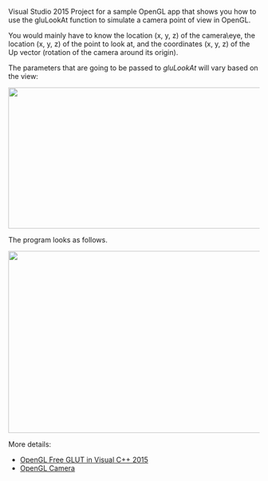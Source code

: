 Visual Studio 2015 Project for a sample OpenGL app that shows you how to use the gluLookAt function to simulate a camera point of view in OpenGL. 

You would mainly have to know the location (x, y, z) of the camera\eye, the location (x, y, z) of the point to look at, and the coordinates (x, y, z) of the Up vector (rotation of the camera around its origin). 

The parameters that are going to be passed to <em>gluLookAt </em>will vary based on the view:

<img title="Camera Views Table" src="http://alibad.files.wordpress.com/2010/05/cameraviewstable.png" alt="" width="510" height="283" />

The program looks as follows.

<img title="OpenGL Camera Views" src="http://alibad.files.wordpress.com/2010/05/cameraviews.png" alt="" width="510" height="365" />

More details: 

* [OpenGL Free GLUT in Visual C++ 2015](http://open-gl.com/2015/10/08/opengl-freeglut-in-visual-studio-2015/)
* [OpenGL Camera](http://open-gl.com/2010/05/28/glcamera/)

